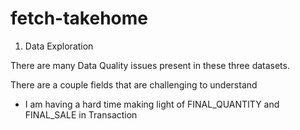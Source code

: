# fetch-takehome

1. Data Exploration

There are many Data Quality issues present in these three datasets.

There are a couple fields that are challenging to understand
- I am having a hard time making light of FINAL_QUANTITY and FINAL_SALE in Transaction
